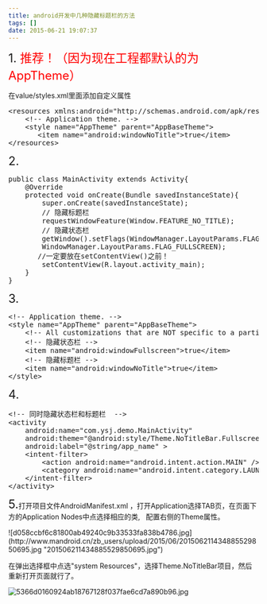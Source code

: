 ```yaml
---
title: android开发中几种隐藏标题栏的方法
tags: []
date: 2015-06-21 19:07:37
---
```

<!-- more -->
<div class="content-list-text">

<span style="font-size: 24px;"></span>

<span style="font-size: 24px;">1\. <span style="font-size: 24px; color: rgb(255, 0, 0);"><span style="font-size: 24px;">推荐</span>！</span><span style="font-size: 24px; color: rgb(255, 0, 0);">（因为现在工程都默认的为AppTheme）</span>
</span>

在value/styles.xml里面添加自定义属性
<pre class="brush:xml;toolbar:false">&lt;resources&nbsp;xmlns:android=&quot;http://schemas.android.com/apk/res/android&quot;&gt;
&nbsp;&nbsp;&nbsp;&nbsp;&lt;!--&nbsp;Application&nbsp;theme.&nbsp;--&gt;
&nbsp;&nbsp;&nbsp;&nbsp;&lt;style&nbsp;name=&quot;AppTheme&quot;&nbsp;parent=&quot;AppBaseTheme&quot;&gt;
&nbsp;&nbsp;&nbsp;&nbsp;&nbsp;&nbsp;&nbsp;&lt;item&nbsp;name=&quot;android:windowNoTitle&quot;&gt;true&lt;/item&gt;
&lt;/resources&gt;</pre></div><div class="content-list-media"><div class="content-list-image clearfix">

<span class="exp-album-enter-mask"></span>

<span style="font-size: 24px;">2.</span>
<pre class="brush:java;toolbar:false">public&nbsp;class&nbsp;MainActivity&nbsp;extends&nbsp;Activity{
&nbsp;&nbsp;&nbsp;&nbsp;@Override
&nbsp;&nbsp;&nbsp;&nbsp;protected&nbsp;void&nbsp;onCreate(Bundle&nbsp;savedInstanceState){
&nbsp;&nbsp;&nbsp;&nbsp;&nbsp;&nbsp;&nbsp;&nbsp;super.onCreate(savedInstanceState);
&nbsp;&nbsp;&nbsp;&nbsp;&nbsp;&nbsp;&nbsp;&nbsp;//&nbsp;隐藏标题栏
&nbsp;&nbsp;&nbsp;&nbsp;&nbsp;&nbsp;&nbsp;&nbsp;requestWindowFeature(Window.FEATURE_NO_TITLE);
&nbsp;&nbsp;&nbsp;&nbsp;&nbsp;&nbsp;&nbsp;&nbsp;//&nbsp;隐藏状态栏
&nbsp;&nbsp;&nbsp;&nbsp;&nbsp;&nbsp;&nbsp;&nbsp;getWindow().setFlags(WindowManager.LayoutParams.FLAG_FULLSCREEN,
&nbsp;&nbsp;&nbsp;&nbsp;&nbsp;&nbsp;&nbsp;&nbsp;WindowManager.LayoutParams.FLAG_FULLSCREEN);
&nbsp;&nbsp;&nbsp;&nbsp;&nbsp;&nbsp;&nbsp;//一定要放在setContentView()之前！
&nbsp;&nbsp;&nbsp;&nbsp;&nbsp;&nbsp;&nbsp;&nbsp;setContentView(R.layout.activity_main);
&nbsp;&nbsp;&nbsp;&nbsp;}
}</pre>

<span style="font-size: 24px;">3.</span>

<pre class="brush:xml;toolbar:false">&lt;!--&nbsp;Application&nbsp;theme.&nbsp;--&gt;
&lt;style&nbsp;name=&quot;AppTheme&quot;&nbsp;parent=&quot;AppBaseTheme&quot;&gt;
&nbsp;&nbsp;&nbsp;&nbsp;&lt;!--&nbsp;All&nbsp;customizations&nbsp;that&nbsp;are&nbsp;NOT&nbsp;specific&nbsp;to&nbsp;a&nbsp;particular&nbsp;API-level&nbsp;can&nbsp;go&nbsp;here.&nbsp;--&gt;
&nbsp;&nbsp;&nbsp;&nbsp;&lt;!--&nbsp;隐藏状态栏&nbsp;--&gt;
&nbsp;&nbsp;&nbsp;&nbsp;&lt;item&nbsp;name=&quot;android:windowFullscreen&quot;&gt;true&lt;/item&gt;
&nbsp;&nbsp;&nbsp;&nbsp;&lt;!--&nbsp;隐藏标题栏&nbsp;--&gt;
&nbsp;&nbsp;&nbsp;&nbsp;&lt;item&nbsp;name=&quot;android:windowNoTitle&quot;&gt;true&lt;/item&gt;
&lt;/style&gt;</pre>

<span class="exp-album-enter-mask"></span><span style="font-size: 24px;">4.</span>

</div></div><pre class="brush:xml;toolbar:false">&lt;!--&nbsp;同时隐藏状态栏和标题栏&nbsp;&nbsp;--&gt;
&lt;activity
&nbsp;&nbsp;&nbsp;&nbsp;android:name=&quot;com.ysj.demo.MainActivity&quot;
&nbsp;&nbsp;&nbsp;&nbsp;android:theme=&quot;@android:style/Theme.NoTitleBar.Fullscreen&quot;
&nbsp;&nbsp;&nbsp;&nbsp;android:label=&quot;@string/app_name&quot;&nbsp;&gt;
&nbsp;&nbsp;&nbsp;&nbsp;&lt;intent-filter&gt;
&nbsp;&nbsp;&nbsp;&nbsp;&nbsp;&nbsp;&nbsp;&nbsp;&lt;action&nbsp;android:name=&quot;android.intent.action.MAIN&quot;&nbsp;/&gt;
&nbsp;&nbsp;&nbsp;&nbsp;&nbsp;&nbsp;&nbsp;&nbsp;&lt;category&nbsp;android:name=&quot;android.intent.category.LAUNCHER&quot;&nbsp;/&gt;
&nbsp;&nbsp;&nbsp;&nbsp;&lt;/intent-filter&gt;
&lt;/activity&gt;</pre>

<span style="font-size: 24px;">5.</span>打开项目文件AndroidManifest.xml ，打开Application选择TAB页，在页面下方的Application Nodes中点选择相应的类,&nbsp;&nbsp; 配置右侧的Theme属性。
<div class="content-list-media"><div class="content-list-image clearfix">![d058ccbf6c81800ab49240c9b33533fa838b4786.jpg](http://www.mandroid.cn/zb_users/upload/2015/06/201506211434885529850695.jpg "201506211434885529850695.jpg")<span class="exp-album-enter-mask"></span></div></div><div class="content-list-text">

在弹出选择框中点选&quot;system Resources&quot;，选择Theme.NoTitleBar项目，然后重新打开页面就行了。
</div>

![5366d0160924ab18767128f037fae6cd7a890b96.jpg](http://www.mandroid.cn/zb_users/upload/2015/06/201506211434885550436342.jpg "201506211434885550436342.jpg")